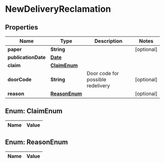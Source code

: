 

# NewDeliveryReclamation

## Properties

Name | Type | Description | Notes
------------ | ------------- | ------------- | -------------
**paper** | **String** |  |  [optional]
**publicationDate** | [**Date**](Date.md) |  | 
**claim** | [**ClaimEnum**](#ClaimEnum) |  | 
**doorCode** | **String** | Door code for possible redelivery |  [optional]
**reason** | [**ReasonEnum**](#ReasonEnum) |  |  [optional]


## Enum: ClaimEnum

Name | Value
---- | -----


## Enum: ReasonEnum

Name | Value
---- | -----




